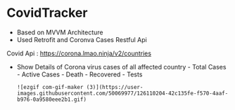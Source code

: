 
# CovidTracker

* Based on MVVM Architecture
* Used Retrofit and Coronva Cases Restful Api

Covid Api : https://corona.lmao.ninja/v2/countries

* Show Details of Corona virus cases of all affected country
      - Total Cases
      - Active Cases
      - Death
      - Recovered
      - Tests

      ![ezgif com-gif-maker (3)](https://user-images.githubusercontent.com/50069977/126110204-42c135fe-f570-4aaf-b976-0a9580eee2b1.gif)

 
      
